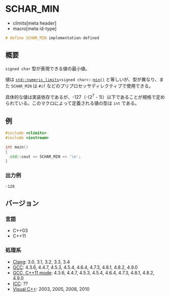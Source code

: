 # SCHAR_MIN
* climits[meta header]
* macro[meta id-type]

```cpp
# define SCHAR_MIN implementation-defined
```

## 概要
`signed char` 型が表現できる値の最小値。

値は [`std::numeric_limits`](/reference/limits/numeric_limits.md)`<signed char>::`[`min()`](/reference/limits/numeric_limits/min.md) と等しいが、型が異なり、また `SCHAR_MIN` は `#if` などのプリプロセッサディレクティブで使用できる。

具体的な値は実装依存であるが、-127（-(2<sup>7</sup> - 1)）以下であることが規格で定められている。このマクロによって定義される値の型は `int` である。


## 例
```cpp example
#include <climits>
#include <iostream>

int main()
{
  std::cout << SCHAR_MIN << '\n';
}
```


### 出力例
```
-128
```

## バージョン
### 言語
- C++03
- C++11


### 処理系
- [Clang](/implementation.md#clang): 3.0, 3.1, 3.2, 3.3, 3.4
- [GCC](/implementation.md#gcc): 4.3.6, 4.4.7, 4.5.3, 4.5.4, 4.6.4, 4.7.3, 4.8.1, 4.8.2, 4.9.0
- [GCC, C++11 mode](/implementation.md#gcc): 4.3.6, 4.4.7, 4.5.3, 4.5.4, 4.6.4, 4.7.3, 4.8.1, 4.8.2, 4.9.0
- [ICC](/implementation.md#icc): ??
- [Visual C++](/implementation.md#visual_cpp): 2003, 2005, 2008, 2010
